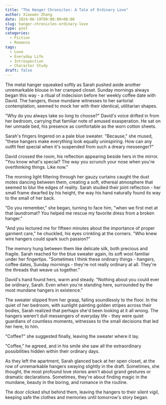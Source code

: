 ```yaml
---
title: "The Hanger Chronicles: A Tale of Ordinary Love"
author: Xiaowen Zhang
date: 2024-06-19T09:00:00+08:00
slug: hanger-chronicles-ordinary-love
type: post
categories:
  - Fiction
  - Romance
tags:
  - Love
  - Everyday Life
  - Introspection
  - Character Study
draft: false
---
```


The metal hanger squeaked softly as Sarah pushed aside another unremarkable blouse in her cramped closet. Sunday mornings always began this way - a ritual of indecision before her weekly coffee date with David. The hangers, those mundane witnesses to her sartorial contemplation, seemed to mock her with their identical, utilitarian shapes.

"Why do you always take so long to choose?" David's voice drifted in from her bedroom, carrying that familiar note of amused exasperation. He sat on her unmade bed, his presence as comfortable as the worn cotton sheets.

Sarah's fingers lingered on a pale blue sweater. "Because," she mused, "these hangers make everything look equally uninspiring. How can any outfit feel special when it's suspended from such a dreary messenger?"

David crossed the room, his reflection appearing beside hers in the mirror. "You know what's special? The way you scrunch your nose when you're overthinking things. Like now."

The morning light filtering through her gauzy curtains caught the dust motes dancing between them, creating a soft, ethereal atmosphere that seemed to blur the edges of reality. Sarah studied their joint reflection - her small frame dwarfed by his height, the way his hand naturally found its way to the small of her back.

"Do you remember," she began, turning to face him, "when we first met at that laundromat? You helped me rescue my favorite dress from a broken hanger."

"And you lectured me for fifteen minutes about the importance of proper garment care," he chuckled, his eyes crinkling at the corners. "Who knew wire hangers could spark such passion?"

The memory hung between them like delicate silk, both precious and fragile. Sarah reached for the blue sweater again, its soft wool familiar under her fingertips. "Sometimes I think these ordinary things - hangers, coffee dates, Sunday mornings - they're not really ordinary at all. They're the threads that weave us together."

David's hand found hers, warm and steady. "Nothing about you could ever be ordinary, Sarah. Even when you're standing here, surrounded by the most mundane hangers in existence."

The sweater slipped from her grasp, falling soundlessly to the floor. In the quiet of her bedroom, with sunlight painting golden stripes across their bodies, Sarah realized that perhaps she'd been looking at it all wrong. The hangers weren't dull messengers of everyday life - they were quiet guardians of countless moments, witnesses to the small decisions that led her here, to him.

"Coffee?" she suggested finally, leaving the sweater where it lay.

"Coffee," he agreed, and in his smile she saw all the extraordinary possibilities hidden within their ordinary days.

As they left the apartment, Sarah glanced back at her open closet, at the row of unremarkable hangers swaying slightly in the draft. Sometimes, she thought, the most profound love stories aren't about grand gestures or dramatic declarations. Sometimes, they're about finding magic in the mundane, beauty in the boring, and romance in the routine.

The door clicked shut behind them, leaving the hangers to their silent vigil, keeping safe the clothes and memories until tomorrow's story began.